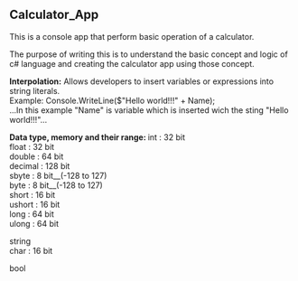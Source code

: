<h2> Calculator_App </h2>

This is a console app that perform basic operation of a calculator.

The purpose of writing this is to understand the basic concept and logic of c# language and creating the calculator app using those concept.


<b> Interpolation:</b> Allows developers to insert variables or expressions into string literals. <br />
Example: Console.WriteLine($"Hello world!!!" + Name); </br>
...In this example "Name" is variable which is inserted wich the sting "Hello world!!!"...

<b>Data type, memory and their range: </b>
int : 32 bit <br />
float : 32 bit <br />
double : 64 bit <br />
decimal : 128 bit <br />
sbyte : 8 bit__(-128 to 127) <br />
byte : 8 bit__(-128 to 127) <br />
short : 16 bit <br />
ushort : 16 bit <br />
long : 64 bit <br />
ulong : 64 bit <br />

string <br />
char : 16 bit <br />

bool <br />